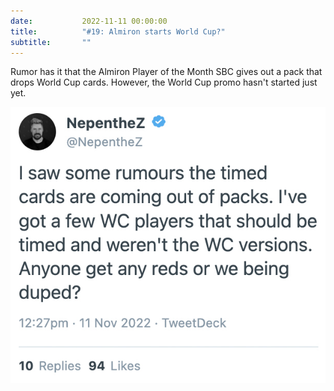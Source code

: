 ```yaml
---
date: 			2022-11-11 00:00:00
title: 			"#19: Almiron starts World Cup?"
subtitle: 		""
---
```


Rumor has it that the Almiron Player of the Month SBC gives out a pack that drops World Cup cards. However, the World Cup promo hasn't started just yet.

<img src="/assets/images/wccards.jpg" alt="Almiron has started the World Cup promo!"/>